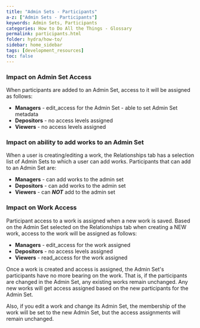 ```yaml
---
title: "Admin Sets - Participants"
a-z: ["Admin Sets - Participants"]
keywords: Admin Sets, Participants
categories: How to Do All the Things - Glossary
permalink: participants.html
folder: hydra/how-to/
sidebar: home_sidebar
tags: [development_resources]
toc: false
---
```



### Impact on Admin Set Access

When participants are added to an Admin Set, access to it will be assigned as follows:

* **Managers** - edit_access for the Admin Set - able to set Admin Set metadata
* **Depositors** - no access levels assigned
* **Viewers** - no access levels assigned

### Impact on ability to add works to an Admin Set

When a user is creating/editing a work, the Relationships tab has a selection list of Admin Sets to which a user can add works.  Participants that can add to an Admin Set are:

* **Managers** - can add works to the admin set
* **Depositors** - can add works to the admin set
* **Viewers** - can _**NOT**_ add to the admin set

### Impact on Work Access

Participant access to a work is assigned when a new work is saved.  Based on the Admin Set selected on the Relationships tab when creating a NEW work, access to the work will be assigned as follows:

* **Managers** - edit_access for the work assigned
* **Depositors** - no access levels assigned
* **Viewers** - read_access for the work assigned

Once a work is created and access is assigned, the Admin Set's participants have no more bearing on the work.  That is, if the participants are changed in the Admin Set, any existing works remain unchanged.  Any new works will get access assigned based on the new participants for the Admin Set.

Also, if you edit a work and change its Admin Set, the membership of the work will be set to the new Admin Set, but the access assignments will remain unchanged.
